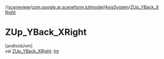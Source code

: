 //[sceneview](../../../index.md)/[com.google.ar.sceneform.lullmodel](../index.md)/[AxisSystem](index.md)/[ZUp_YBack_XRight](-z-up_-y-back_-x-right.md)

# ZUp_YBack_XRight

[androidJvm]\
val [ZUp_YBack_XRight](-z-up_-y-back_-x-right.md): [Int](https://kotlinlang.org/api/latest/jvm/stdlib/kotlin/-int/index.html)
